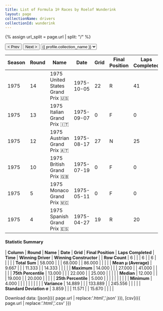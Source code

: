 ```yaml
---
title: List of Formula 1® Races by Roelof Wunderink
layout: page
collectionName: drivers
collectionId: wunderink
---
```


{% assign url_split = page.url | split: "/" %}
<div id="collection-navigation">
<button onclick="selector.options[selector.selectedIndex-1].value && (window.location = selector.options[selector.selectedIndex-1].value);">&lt; Prev</button>
<button onclick="selector.options[selector.selectedIndex+1].value && (window.location = selector.options[selector.selectedIndex+1].value);">Next &gt;</button>
<select id="selector" onchange="this.options[this.selectedIndex].value && (window.location = this.options[this.selectedIndex].value);">
  {% for collectionId in site.data[page.collectionName].refs %}
    {% if collectionId == page.collectionId %}
      {% assign selected = "selected" %}
    {% else %}
      {% assign selected = "" %}
    {% endif %}
    {% assign profile = site.data[page.collectionName][collectionId].profile %}
    <option value="/f1/{{ page.collectionName }}/{{ collectionId }}/{{ url_split[4] }}" {{ selected }}>{{ profile.collection_name }}</option>
  {% endfor %}
</select>
</div>

| Season | Round | Name | Date | Grid | Final Position | Laps Completed | Time | Winning Driver | Winning Constructor |
|--|--|--|--|--|--|--|--|--|--|
| 1975 | 14 | 1975 United States Grand Prix 🇺🇸 | 1975-10-05 | 22 | R | 41 |   | Niki Lauda 🇦🇹 | Ferrari 🇮🇹 |
| 1975 | 13 | 1975 Italian Grand Prix 🇮🇹 | 1975-09-07 | 0 | F | 0 |   | Clay Regazzoni 🇨🇭 | Ferrari 🇮🇹 |
| 1975 | 12 | 1975 Austrian Grand Prix 🇦🇹 | 1975-08-17 | 27 | N | 25 |   | Vittorio Brambilla 🇮🇹 | March 🇬🇧 |
| 1975 | 10 | 1975 British Grand Prix 🇬🇧 | 1975-07-19 | 0 | F | 0 |   | Emerson Fittipaldi 🇧🇷 | McLaren 🇬🇧 |
| 1975 | 5 | 1975 Monaco Grand Prix 🇲🇨 | 1975-05-11 | 0 | F | 0 |   | Niki Lauda 🇦🇹 | Ferrari 🇮🇹 |
| 1975 | 4 | 1975 Spanish Grand Prix 🇪🇸 | 1975-04-27 | 19 | R | 20 |   | Jochen Mass 🇩🇪 | McLaren 🇬🇧 |

#### Statistic Summary

| **Column** | **Round** | **Name** | **Date** | **Grid** | **Final Position** | **Laps Completed** | **Time** | **Winning Driver** | **Winning Constructor** |
| **Row Count** | 6 |  |  | 6 |  | 6 |  |  |  |
| **Total Sum** | 58.000 |  |  | 68.000 |  | 86.000 |  |  |  |
| **Mean μ (Average)** | 9.667 |  |  | 11.333 |  | 14.333 |  |  |  |
| **Maximum** | 14.000 |  |  | 27.000 |  | 41.000 |  |  |  |
| **75th Percentile** | 13.000 |  |  | 22.000 |  | 25.000 |  |  |  |
| **Median** | 12.000 |  |  | 19.000 |  | 20.000 |  |  |  |
| **25th Percentile** | 5.000 |  |  |  |  |  |  |  |  |
| **Minimum** | 4.000 |  |  |  |  |  |  |  |  |
| **Variance** | 14.889 |  |  | 133.889 |  | 245.556 |  |  |  |
| **Standard Deviation σ** | 3.859 |  |  | 11.571 |  | 15.670 |  |  |  |

Download data: [json]({{ page.url | replace:'.html','.json' }}), [csv]({{ page.url | replace:'.html','.csv' }})
